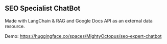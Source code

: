 ## SEO Specialist ChatBot 
Made with LangChain & RAG and Google Docs API as an external data resource.

Demo: https://huggingface.co/spaces/MightyOctopus/seo-expert-chatbot 


